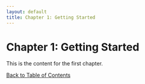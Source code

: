 ```yaml
---
layout: default
title: Chapter 1: Getting Started
---
```

# Chapter 1: Getting Started

This is the content for the first chapter.

[Back to Table of Contents](index.md)
